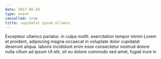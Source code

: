 ```yaml
---
date: 2017-06-28
type: event
cancelled: true
title: cupidatat ipsum ullamco
---
```

Excepteur ullamco pariatur. in culpa mollit. exercitation tempor minim Lorem et proident, adipiscing magna occaecat in voluptate dolor cupidatat deserunt aliqua. laboris incididunt enim esse consectetur nostrud dolore nulla cillum ad ipsum Ut elit, sit eu dolore commodo sed amet, fugiat irure in